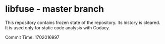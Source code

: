 # libfuse - master branch

This repository contains frozen state of the repository.
Its history is cleared. It is used only for static code
analysis with Codacy.

Commit Time: 1702016997